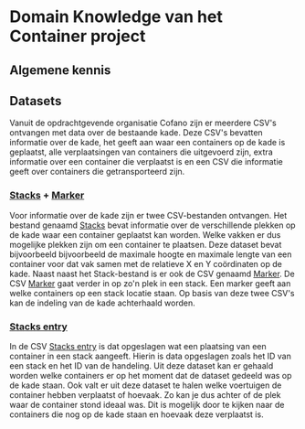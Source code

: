 # Domain Knowledge van het Container project

## Algemene kennis


## Datasets
Vanuit de opdrachtgevende organisatie Cofano zijn er meerdere CSV's ontvangen met data over de bestaande kade. Deze CSV's bevatten informatie over de kade, het geeft aan waar een containers op de kade is geplaatst, alle verplaatsingen van containers die uitgevoerd zijn, extra informatie over een container die verplaatst is en een CSV die informatie geeft over containers die getransporteerd zijn.  

### [Stacks](https://github.com/BrianWolvers/ADS/blob/main/ContainerDataset/stacks.csv) + [Marker](https://github.com/BrianWolvers/ADS/blob/main/ContainerDataset/marker.csv) 

Voor informatie over de kade zijn er twee CSV-bestanden ontvangen. Het bestand genaamd [Stacks](https://github.com/BrianWolvers/ADS/blob/main/ContainerDataset/stacks.csv) bevat informatie over de verschillende plekken op de kade waar een container geplaatst kan worden. Welke vakken er dus mogelijke plekken zijn om een container te plaatsen. Deze dataset bevat bijvoorbeeld bijvoorbeeld de maximale hoogte en maximale lengte van een container voor dat vak samen met de relatieve X en Y coördinaten op de kade. Naast naast het Stack-bestand is er ook de CSV genaamd [Marker](https://github.com/BrianWolvers/ADS/blob/main/ContainerDataset/marker.csv). De CSV [Marker](https://github.com/BrianWolvers/ADS/blob/main/ContainerDataset/marker.csv) gaat verder in op zo'n plek in een stack. Een marker geeft aan welke containers op een stack locatie staan. Op basis van deze twee CSV's kan de indeling van de kade achterhaald worden.

### [Stacks entry](https://github.com/BrianWolvers/ADS/blob/main/ContainerDataset/stackentry.csv) 

In de CSV [Stacks entry](https://github.com/BrianWolvers/ADS/blob/main/ContainerDataset/stackentry.csv) is dat opgeslagen wat een plaatsing van een container in een stack aangeeft. Hierin is data opgeslagen zoals het ID van een stack en het ID van de handeling. Uit deze dataset kan er gehaald worden welke containers er op het moment dat de dataset gedeeld was op de kade staan. Ook valt er uit deze dataset te halen welke voertuigen de container hebben verplaatst of hoevaak. Zo kan je dus achter of de plek waar de container stond ideaal was. Dit is mogelijk door te kijken naar de containers die nog op de kade staan en hoevaak deze verplaatst is. 


